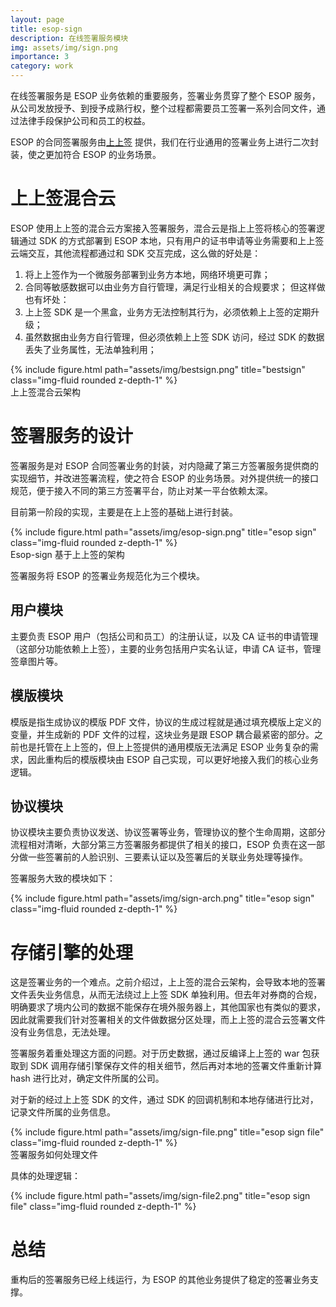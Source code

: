 ```yaml
---
layout: page
title: esop-sign
description: 在线签署服务模块
img: assets/img/sign.png
importance: 3
category: work
---
```


在线签署服务是 ESOP 业务依赖的重要服务，签署业务贯穿了整个 ESOP 服务，从公司发放授予、到授予成熟行权，整个过程都需要员工签署一系列合同文件，通过法律手段保护公司和员工的权益。

ESOP 的合同签署服务由[上上签](https://www.bestsign.cn/) 提供，我们在行业通用的签署业务上进行二次封装，使之更加符合 ESOP 的业务场景。

# 上上签混合云

ESOP 使用上上签的混合云方案接入签署服务，混合云是指上上签将核心的签署逻辑通过 SDK 的方式部署到 ESOP 本地，只有用户的证书申请等业务需要和上上签云端交互，其他流程都通过和 SDK 交互完成，这么做的好处是：
1. 将上上签作为一个微服务部署到业务方本地，网络环境更可靠；
2. 合同等敏感数据可以由业务方自行管理，满足行业相关的合规要求；
但这样做也有坏处：
1. 上上签 SDK 是一个黑盒，业务方无法控制其行为，必须依赖上上签的定期升级；
2. 虽然数据由业务方自行管理，但必须依赖上上签 SDK 访问，经过 SDK 的数据丢失了业务属性，无法单独利用；

<div class="row">
    <div class="col-sm mt-3 mt-md-0">
        {% include figure.html path="assets/img/bestsign.png" title="bestsign" class="img-fluid rounded z-depth-1" %}
    </div>
</div>
上上签混合云架构

# 签署服务的设计

签署服务是对 ESOP 合同签署业务的封装，对内隐藏了第三方签署服务提供商的实现细节，并改进签署流程，使之符合 ESOP 的业务场景。对外提供统一的接口规范，便于接入不同的第三方签署平台，防止对某一平台依赖太深。

目前第一阶段的实现，主要是在上上签的基础上进行封装。

<div class="row">
    <div class="col-sm mt-3 mt-md-0">
        {% include figure.html path="assets/img/esop-sign.png" title="esop sign" class="img-fluid rounded z-depth-1" %}
    </div>
</div>
Esop-sign 基于上上签的架构

签署服务将 ESOP 的签署业务规范化为三个模块。

## 用户模块

主要负责 ESOP 用户（包括公司和员工）的注册认证，以及 CA 证书的申请管理（这部分功能依赖上上签），主要的业务包括用户实名认证，申请 CA 证书，管理签章图片等。

## 模版模块

模版是指生成协议的模版 PDF 文件，协议的生成过程就是通过填充模版上定义的变量，并生成新的 PDF 文件的过程，这块业务是跟 ESOP 耦合最紧密的部分。之前也是托管在上上签的，但上上签提供的通用模版无法满足 ESOP 业务复杂的需求，因此重构后的模版模块由 ESOP 自己实现，可以更好地接入我们的核心业务逻辑。

## 协议模块

协议模块主要负责协议发送、协议签署等业务，管理协议的整个生命周期，这部分流程相对清晰，大部分第三方签署服务都提供了相关的接口，ESOP 负责在这一部分做一些签署前的人脸识别、三要素认证以及签署后的关联业务处理等操作。

签署服务大致的模块如下：

<div class="row">
    <div class="col-sm mt-3 mt-md-0">
        {% include figure.html path="assets/img/sign-arch.png" title="esop sign" class="img-fluid rounded z-depth-1" %}
    </div>
</div>

# 存储引擎的处理

这是签署业务的一个难点。之前介绍过，上上签的混合云架构，会导致本地的签署文件丢失业务信息，从而无法绕过上上签 SDK 单独利用。但去年对券商的合规，明确要求了境内公司的数据不能保存在境外服务器上，其他国家也有类似的要求，因此就需要我们针对签署相关的文件做数据分区处理，而上上签的混合云签署文件没有业务信息，无法处理。

签署服务着重处理这方面的问题。对于历史数据，通过反编译上上签的 war 包获取到 SDK 调用存储引擎保存文件的相关细节，然后再对本地的签署文件重新计算 hash 进行比对，确定文件所属的公司。

对于新的经过上上签 SDK 的文件，通过 SDK 的回调机制和本地存储进行比对，记录文件所属的业务信息。

<div class="row">
    <div class="col-sm mt-3 mt-md-0">
        {% include figure.html path="assets/img/sign-file.png" title="esop sign file" class="img-fluid rounded z-depth-1" %}
    </div>
</div>
签署服务如何处理文件

具体的处理逻辑：
<div class="row">
    <div class="col-sm mt-3 mt-md-0">
        {% include figure.html path="assets/img/sign-file2.png" title="esop sign file" class="img-fluid rounded z-depth-1" %}
    </div>
</div>

# 总结

重构后的签署服务已经上线运行，为 ESOP 的其他业务提供了稳定的签署业务支撑。
